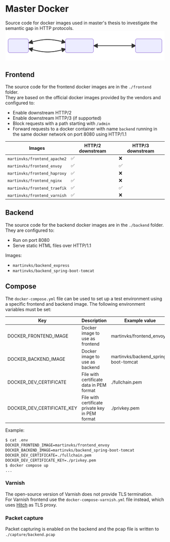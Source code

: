 # Master Docker

Source code for docker images used in master's thesis to investigate the semantic gap in HTTP protocols.
![Flowchart](./flowchart.svg)

## Frontend

The source code for the frontend docker images are in the `./frontend` folder.  
They are based on the official docker images provided by the vendors and configured to:

- Enable downstream HTTP/2
- Enable downstream HTTP/3 (if supported)
- Block requests with a path starting with `/admin`
- Forward requests to a docker container with name `backend` running in the same docker network on port 8080 using
  HTTP/1.1

| Images                       | HTTP/2 downstream  | HTTP/3 downstream  |
|------------------------------|--------------------|--------------------|
| `martinvks/frontend_apache2` | :white_check_mark: | :x:                |
| `martinvks/frontend_envoy`   | :white_check_mark: | :white_check_mark: |
| `martinvks/frontend_haproxy` | :white_check_mark: | :x:                |
| `martinvks/frontend_nginx`   | :white_check_mark: | :x:                |
| `martinvks/frontend_traefik` | :white_check_mark: | :white_check_mark: |
| `martinvks/frontend_varnish` | :white_check_mark: | :x:                |

## Backend

The source code for the backend docker images are in the `./backend` folder.  
They are configured to:

- Run on port 8080
- Serve static HTML files over HTTP/1.1

Images:
- `martinvks/backend_express`
- `martinvks/backend_spring-boot-tomcat`

## Compose

The `docker-compose.yml` file can be used to set up a test environment using a specific frontend and backend image.
The following environment variables must be set:

| Key                        | Description                                     | Example value                        |
|----------------------------|-------------------------------------------------|--------------------------------------|
| DOCKER_FRONTEND_IMAGE      | Docker image to use as frontend                 | martinvks/frontend_envoy             |
| DOCKER_BACKEND_IMAGE       | Docker image to use as backend                  | martinvks/backend_spring-boot-tomcat |
| DOCKER_DEV_CERTIFICATE     | File with certificate data in PEM format        | ./fullchain.pem                      |
| DOCKER_DEV_CERTIFICATE_KEY | File with certificate private key in PEM format | ./privkey.pem                        |

Example:
```
$ cat .env
DOCKER_FRONTEND_IMAGE=martinvks/frontend_envoy
DOCKER_BACKEND_IMAGE=martinvks/backend_spring-boot-tomcat
DOCKER_DEV_CERTIFICATE=./fullchain.pem
DOCKER_DEV_CERTIFICATE_KEY=./privkey.pem
$ docker compose up
...
```

### Varnish

The open-source version of Varnish does not provide TLS termination.  
For Varnish frontend use the `docker-compose-varnish.yml` file instead, which uses
[Hitch](https://www.varnish-software.com/community/hitch/) as TLS proxy.

### Packet capture

Packet capturing is enabled on the backend and the pcap file is written to `./capture/backend.pcap`